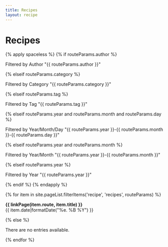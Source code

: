 ```yaml
---
title: Recipes
layout: recipe
---
```


# Recipes

{% apply spaceless %}
    {% if routeParams.author %}
        <p>Filtered by Author "{{ routeParams.author }}"</p>
    {% elseif routeParams.category %}
        <p>Filtered by Category "{{ routeParams.category }}"</p>
    {% elseif routeParams.tag %}
        <p>Filtered by Tag "{{ routeParams.tag }}"</p>
    {% elseif routeParams.year and routeParams.month and routeParams.day %}
        <p>Filtered by Year/Month/Day "{{ routeParams.year }}-{{ routeParams.month }}-{{ routeParams.day }}"</p>
    {% elseif routeParams.year and routeParams.month %}
        <p>Filtered by Year/Month "{{ routeParams.year }}-{{ routeParams.month }}"</p>
    {% elseif routeParams.year %}
        <p>Filtered by Year "{{ routeParams.year }}"</p>
    {% endif %}
{% endapply %}

{% for item in site.pageList.filterItems('recipe', 'recipes', routeParams) %}
<p class="post-title"><b>{{ linkPage(item.route, item.title) }}</b><br>
    {{ item.date|formatDate("%e. %B %Y") }}
</p>
{% else %}
<p>There are no entries available.</p>
{% endfor %}
